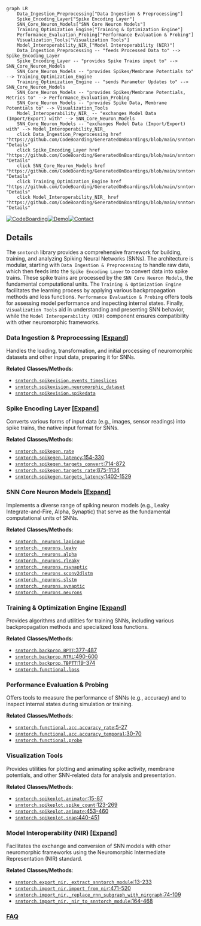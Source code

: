 ```mermaid
graph LR
    Data_Ingestion_Preprocessing["Data Ingestion & Preprocessing"]
    Spike_Encoding_Layer["Spike Encoding Layer"]
    SNN_Core_Neuron_Models["SNN Core Neuron Models"]
    Training_Optimization_Engine["Training & Optimization Engine"]
    Performance_Evaluation_Probing["Performance Evaluation & Probing"]
    Visualization_Tools["Visualization Tools"]
    Model_Interoperability_NIR_["Model Interoperability (NIR)"]
    Data_Ingestion_Preprocessing -- "feeds Processed Data to" --> Spike_Encoding_Layer
    Spike_Encoding_Layer -- "provides Spike Trains input to" --> SNN_Core_Neuron_Models
    SNN_Core_Neuron_Models -- "provides Spikes/Membrane Potentials to" --> Training_Optimization_Engine
    Training_Optimization_Engine -- "sends Parameter Updates to" --> SNN_Core_Neuron_Models
    SNN_Core_Neuron_Models -- "provides Spikes/Membrane Potentials, Metrics to" --> Performance_Evaluation_Probing
    SNN_Core_Neuron_Models -- "provides Spike Data, Membrane Potentials to" --> Visualization_Tools
    Model_Interoperability_NIR_ -- "exchanges Model Data (Import/Export) with" --> SNN_Core_Neuron_Models
    SNN_Core_Neuron_Models -- "exchanges Model Data (Import/Export) with" --> Model_Interoperability_NIR_
    click Data_Ingestion_Preprocessing href "https://github.com/CodeBoarding/GeneratedOnBoardings/blob/main/snntorch/Data_Ingestion_Preprocessing.md" "Details"
    click Spike_Encoding_Layer href "https://github.com/CodeBoarding/GeneratedOnBoardings/blob/main/snntorch/Spike_Encoding_Layer.md" "Details"
    click SNN_Core_Neuron_Models href "https://github.com/CodeBoarding/GeneratedOnBoardings/blob/main/snntorch/SNN_Core_Neuron_Models.md" "Details"
    click Training_Optimization_Engine href "https://github.com/CodeBoarding/GeneratedOnBoardings/blob/main/snntorch/Training_Optimization_Engine.md" "Details"
    click Model_Interoperability_NIR_ href "https://github.com/CodeBoarding/GeneratedOnBoardings/blob/main/snntorch/Model_Interoperability_NIR_.md" "Details"
```

[![CodeBoarding](https://img.shields.io/badge/Generated%20by-CodeBoarding-9cf?style=flat-square)](https://github.com/CodeBoarding/GeneratedOnBoardings)[![Demo](https://img.shields.io/badge/Try%20our-Demo-blue?style=flat-square)](https://www.codeboarding.org/demo)[![Contact](https://img.shields.io/badge/Contact%20us%20-%20contact@codeboarding.org-lightgrey?style=flat-square)](mailto:contact@codeboarding.org)

## Details

The `snntorch` library provides a comprehensive framework for building, training, and analyzing Spiking Neural Networks (SNNs). The architecture is modular, starting with `Data Ingestion & Preprocessing` to handle raw data, which then feeds into the `Spike Encoding Layer` to convert data into spike trains. These spike trains are processed by the `SNN Core Neuron Models`, the fundamental computational units. The `Training & Optimization Engine` facilitates the learning process by applying various backpropagation methods and loss functions. `Performance Evaluation & Probing` offers tools for assessing model performance and inspecting internal states. Finally, `Visualization Tools` aid in understanding and presenting SNN behavior, while the `Model Interoperability (NIR)` component ensures compatibility with other neuromorphic frameworks.

### Data Ingestion & Preprocessing [[Expand]](./Data_Ingestion_Preprocessing.md)
Handles the loading, transformation, and initial processing of neuromorphic datasets and other input data, preparing it for SNNs.


**Related Classes/Methods**:

- <a href="https://github.com/jeshraghian/snntorch/blob/master/snntorch/spikevision/events_timeslices.py" target="_blank" rel="noopener noreferrer">`snntorch.spikevision.events_timeslices`</a>
- <a href="https://github.com/jeshraghian/snntorch/blob/master/snntorch/spikevision/neuromorphic_dataset.py" target="_blank" rel="noopener noreferrer">`snntorch.spikevision.neuromorphic_dataset`</a>
- <a href="https://github.com/jeshraghian/snntorch/blob/master/snntorch/spikevision/spikedata/__init__.py" target="_blank" rel="noopener noreferrer">`snntorch.spikevision.spikedata`</a>


### Spike Encoding Layer [[Expand]](./Spike_Encoding_Layer.md)
Converts various forms of input data (e.g., images, sensor readings) into spike trains, the native input format for SNNs.


**Related Classes/Methods**:

- <a href="https://github.com/jeshraghian/snntorch/blob/master/snntorch/spikegen.py" target="_blank" rel="noopener noreferrer">`snntorch.spikegen.rate`</a>
- <a href="https://github.com/jeshraghian/snntorch/blob/master/snntorch/spikegen.py#L154-L330" target="_blank" rel="noopener noreferrer">`snntorch.spikegen.latency`:154-330</a>
- <a href="https://github.com/jeshraghian/snntorch/blob/master/snntorch/spikegen.py#L714-L872" target="_blank" rel="noopener noreferrer">`snntorch.spikegen.targets_convert`:714-872</a>
- <a href="https://github.com/jeshraghian/snntorch/blob/master/snntorch/spikegen.py#L875-L1134" target="_blank" rel="noopener noreferrer">`snntorch.spikegen.targets_rate`:875-1134</a>
- <a href="https://github.com/jeshraghian/snntorch/blob/master/snntorch/spikegen.py#L1402-L1529" target="_blank" rel="noopener noreferrer">`snntorch.spikegen.targets_latency`:1402-1529</a>


### SNN Core Neuron Models [[Expand]](./SNN_Core_Neuron_Models.md)
Implements a diverse range of spiking neuron models (e.g., Leaky Integrate-and-Fire, Alpha, Synaptic) that serve as the fundamental computational units of SNNs.


**Related Classes/Methods**:

- <a href="https://github.com/jeshraghian/snntorch/blob/master/snntorch/_neurons/lapicque.py" target="_blank" rel="noopener noreferrer">`snntorch._neurons.lapicque`</a>
- <a href="https://github.com/jeshraghian/snntorch/blob/master/snntorch/_neurons/leaky.py" target="_blank" rel="noopener noreferrer">`snntorch._neurons.leaky`</a>
- <a href="https://github.com/jeshraghian/snntorch/blob/master/snntorch/_neurons/alpha.py" target="_blank" rel="noopener noreferrer">`snntorch._neurons.alpha`</a>
- <a href="https://github.com/jeshraghian/snntorch/blob/master/snntorch/_neurons/rleaky.py" target="_blank" rel="noopener noreferrer">`snntorch._neurons.rleaky`</a>
- <a href="https://github.com/jeshraghian/snntorch/blob/master/snntorch/_neurons/rsynaptic.py" target="_blank" rel="noopener noreferrer">`snntorch._neurons.rsynaptic`</a>
- <a href="https://github.com/jeshraghian/snntorch/blob/master/snntorch/_neurons/sconv2dlstm.py" target="_blank" rel="noopener noreferrer">`snntorch._neurons.sconv2dlstm`</a>
- <a href="https://github.com/jeshraghian/snntorch/blob/master/snntorch/_neurons/slstm.py" target="_blank" rel="noopener noreferrer">`snntorch._neurons.slstm`</a>
- <a href="https://github.com/jeshraghian/snntorch/blob/master/snntorch/_neurons/synaptic.py" target="_blank" rel="noopener noreferrer">`snntorch._neurons.synaptic`</a>
- <a href="https://github.com/jeshraghian/snntorch/blob/master/snntorch/_neurons/neurons.py" target="_blank" rel="noopener noreferrer">`snntorch._neurons.neurons`</a>


### Training & Optimization Engine [[Expand]](./Training_Optimization_Engine.md)
Provides algorithms and utilities for training SNNs, including various backpropagation methods and specialized loss functions.


**Related Classes/Methods**:

- <a href="https://github.com/jeshraghian/snntorch/blob/master/snntorch/backprop.py#L377-L487" target="_blank" rel="noopener noreferrer">`snntorch.backprop.BPTT`:377-487</a>
- <a href="https://github.com/jeshraghian/snntorch/blob/master/snntorch/backprop.py#L490-L600" target="_blank" rel="noopener noreferrer">`snntorch.backprop.RTRL`:490-600</a>
- <a href="https://github.com/jeshraghian/snntorch/blob/master/snntorch/backprop.py#L19-L374" target="_blank" rel="noopener noreferrer">`snntorch.backprop.TBPTT`:19-374</a>
- <a href="https://github.com/jeshraghian/snntorch/blob/master/snntorch/functional/loss.py" target="_blank" rel="noopener noreferrer">`snntorch.functional.loss`</a>


### Performance Evaluation & Probing
Offers tools to measure the performance of SNNs (e.g., accuracy) and to inspect internal states during simulation or training.


**Related Classes/Methods**:

- <a href="https://github.com/jeshraghian/snntorch/blob/master/snntorch/functional/acc.py#L5-L27" target="_blank" rel="noopener noreferrer">`snntorch.functional.acc.accuracy_rate`:5-27</a>
- <a href="https://github.com/jeshraghian/snntorch/blob/master/snntorch/functional/acc.py#L30-L70" target="_blank" rel="noopener noreferrer">`snntorch.functional.acc.accuracy_temporal`:30-70</a>
- <a href="https://github.com/jeshraghian/snntorch/blob/master/snntorch/functional/probe.py" target="_blank" rel="noopener noreferrer">`snntorch.functional.probe`</a>


### Visualization Tools
Provides utilities for plotting and animating spike activity, membrane potentials, and other SNN-related data for analysis and presentation.


**Related Classes/Methods**:

- <a href="https://github.com/jeshraghian/snntorch/blob/master/snntorch/spikeplot.py#L15-L87" target="_blank" rel="noopener noreferrer">`snntorch.spikeplot.animator`:15-87</a>
- <a href="https://github.com/jeshraghian/snntorch/blob/master/snntorch/spikeplot.py#L123-L269" target="_blank" rel="noopener noreferrer">`snntorch.spikeplot.spike_count`:123-269</a>
- <a href="https://github.com/jeshraghian/snntorch/blob/master/snntorch/spikeplot.py#L453-L460" target="_blank" rel="noopener noreferrer">`snntorch.spikeplot.animate`:453-460</a>
- <a href="https://github.com/jeshraghian/snntorch/blob/master/snntorch/spikeplot.py#L440-L451" target="_blank" rel="noopener noreferrer">`snntorch.spikeplot.snap`:440-451</a>


### Model Interoperability (NIR) [[Expand]](./Model_Interoperability_NIR_.md)
Facilitates the exchange and conversion of SNN models with other neuromorphic frameworks using the Neuromorphic Intermediate Representation (NIR) standard.


**Related Classes/Methods**:

- <a href="https://github.com/jeshraghian/snntorch/blob/master/snntorch/export_nir.py#L13-L233" target="_blank" rel="noopener noreferrer">`snntorch.export_nir._extract_snntorch_module`:13-233</a>
- <a href="https://github.com/jeshraghian/snntorch/blob/master/snntorch/import_nir.py#L471-L520" target="_blank" rel="noopener noreferrer">`snntorch.import_nir.import_from_nir`:471-520</a>
- <a href="https://github.com/jeshraghian/snntorch/blob/master/snntorch/import_nir.py#L74-L109" target="_blank" rel="noopener noreferrer">`snntorch.import_nir._replace_rnn_subgraph_with_nirgraph`:74-109</a>
- <a href="https://github.com/jeshraghian/snntorch/blob/master/snntorch/import_nir.py#L164-L468" target="_blank" rel="noopener noreferrer">`snntorch.import_nir._nir_to_snntorch_module`:164-468</a>




### [FAQ](https://github.com/CodeBoarding/GeneratedOnBoardings/tree/main?tab=readme-ov-file#faq)